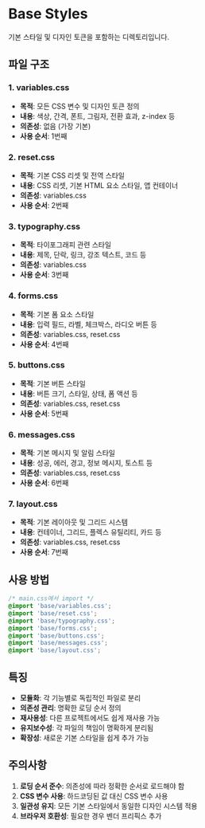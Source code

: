 # Base Styles

기본 스타일 및 디자인 토큰을 포함하는 디렉토리입니다.

## 파일 구조

### 1. variables.css
- **목적**: 모든 CSS 변수 및 디자인 토큰 정의
- **내용**: 색상, 간격, 폰트, 그림자, 전환 효과, z-index 등
- **의존성**: 없음 (가장 기본)
- **사용 순서**: 1번째

### 2. reset.css
- **목적**: 기본 CSS 리셋 및 전역 스타일
- **내용**: CSS 리셋, 기본 HTML 요소 스타일, 앱 컨테이너
- **의존성**: variables.css
- **사용 순서**: 2번째

### 3. typography.css
- **목적**: 타이포그래피 관련 스타일
- **내용**: 제목, 단락, 링크, 강조 텍스트, 코드 등
- **의존성**: variables.css
- **사용 순서**: 3번째

### 4. forms.css
- **목적**: 기본 폼 요소 스타일
- **내용**: 입력 필드, 라벨, 체크박스, 라디오 버튼 등
- **의존성**: variables.css, reset.css
- **사용 순서**: 4번째

### 5. buttons.css
- **목적**: 기본 버튼 스타일
- **내용**: 버튼 크기, 스타일, 상태, 폼 액션 등
- **의존성**: variables.css, reset.css
- **사용 순서**: 5번째

### 6. messages.css
- **목적**: 기본 메시지 및 알림 스타일
- **내용**: 성공, 에러, 경고, 정보 메시지, 토스트 등
- **의존성**: variables.css, reset.css
- **사용 순서**: 6번째

### 7. layout.css
- **목적**: 기본 레이아웃 및 그리드 시스템
- **내용**: 컨테이너, 그리드, 플렉스 유틸리티, 카드 등
- **의존성**: variables.css, reset.css
- **사용 순서**: 7번째

## 사용 방법

```css
/* main.css에서 import */
@import 'base/variables.css';
@import 'base/reset.css';
@import 'base/typography.css';
@import 'base/forms.css';
@import 'base/buttons.css';
@import 'base/messages.css';
@import 'base/layout.css';
```

## 특징

- **모듈화**: 각 기능별로 독립적인 파일로 분리
- **의존성 관리**: 명확한 로딩 순서 정의
- **재사용성**: 다른 프로젝트에서도 쉽게 재사용 가능
- **유지보수성**: 각 파일의 책임이 명확하게 분리됨
- **확장성**: 새로운 기본 스타일을 쉽게 추가 가능

## 주의사항

1. **로딩 순서 준수**: 의존성에 따라 정확한 순서로 로드해야 함
2. **CSS 변수 사용**: 하드코딩된 값 대신 CSS 변수 사용
3. **일관성 유지**: 모든 기본 스타일에서 동일한 디자인 시스템 적용
4. **브라우저 호환성**: 필요한 경우 벤더 프리픽스 추가
